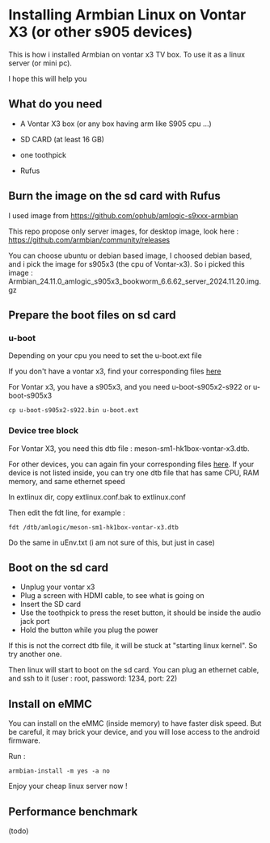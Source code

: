 # Installing Armbian Linux on Vontar X3 (or other s905 devices)

This is how i installed Armbian on vontar x3 TV box. To use it as a linux server (or mini pc).

I hope this will help you 



## What do you need

- A Vontar X3 box (or any box having arm like S905 cpu ...)
- SD CARD (at least 16 GB)
- one toothpick

- Rufus

## Burn the image on the sd card with Rufus 

I used image from https://github.com/ophub/amlogic-s9xxx-armbian

This repo propose only server images, for desktop image, look here : https://github.com/armbian/community/releases

You can choose ubuntu or debian based image, 
I choosed debian based, and i pick the image for s905x3 (the cpu of Vontar-x3).
So i picked this image : Armbian_24.11.0_amlogic_s905x3_bookworm_6.6.62_server_2024.11.20.img.gz

## Prepare the boot files on sd card

### u-boot

Depending on your cpu you need to set the u-boot.ext file

If you don't have a vontar x3, find your corresponding files [here](https://github.com/ophub/amlogic-s9xxx-armbian/blob/main/build-armbian/armbian-files/common-files/etc/model_database.conf)

For Vontar x3, you have a s905x3, and you need u-boot-s905x2-s922 or u-boot-s905x3 

    cp u-boot-s905x2-s922.bin u-boot.ext 

### Device tree block 

For Vontar X3, you need this dtb file : meson-sm1-hk1box-vontar-x3.dtb.

For other devices, you can again fin your corresponding files [here](https://github.com/ophub/amlogic-s9xxx-armbian/blob/main/build-armbian/armbian-files/common-files/etc/model_database.conf).
If your device is not listed inside, you can try one dtb file that has same CPU, RAM memory, and same ethernet speed 

In extlinux dir, copy extlinux.conf.bak to extlinux.conf

Then edit the fdt line, for example :

    fdt /dtb/amlogic/meson-sm1-hk1box-vontar-x3.dtb

Do the same in uEnv.txt (i am not sure of this, but just in case)

## Boot on the sd card 

- Unplug your vontar x3
- Plug a screen with HDMI cable, to see what is going on
- Insert the SD card
- Use the toothpick to press the reset button, it should be inside the audio jack port
- Hold the button while you plug the power 

If this is not the correct dtb file, it will be stuck at "starting linux kernel". So try another one.

Then linux will start to boot on the sd card. You can plug an ethernet cable, and ssh to it (user : root, password: 1234, port: 22)

## Install on eMMC

You can install on the eMMC (inside memory) to have faster disk speed.
But be careful, it may brick your device, and you will lose access to the android firmware. 

Run : 

    armbian-install -m yes -a no

Enjoy your cheap linux server now ! 


## Performance benchmark

(todo)


